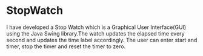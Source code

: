 # StopWatch
I have developed a Stop Watch which is a Graphical User Interface(GUI) using the Java
Swing library.The watch updates the elapsed time every second and updates the time label
accordingly. The user can enter start and timer, stop the timer and reset the timer to zero.

